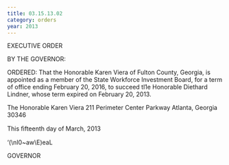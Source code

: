 ```yaml
---
title: 03.15.13.02
category: orders
year: 2013
---
```

 

EXECUTIVE ORDER

BY THE GOVERNOR:

ORDERED: That the Honorable Karen Viera of Fulton County, Georgia, is
appointed as a member of the State Workforce Investment Board,
for a term of office ending February 20, 2016, to succeed tl1e
Honorable Diethard Lindner, whose term expired on February 20,
2013.

The Honorable Karen Viera
211 Perimeter Center Parkway
Atlanta, Georgia 30346

This ﬁfteenth day of March, 2013

‘(\nI0~aw\E)eaL

GOVERNOR

